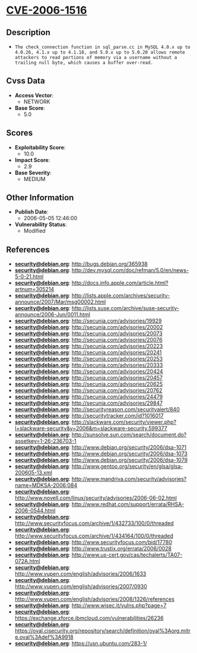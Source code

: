 
# [CVE-2006-1516](http://bugs.debian.org/365938)

## Description

- `The check_connection function in sql_parse.cc in MySQL 4.0.x up to 4.0.26, 4.1.x up to 4.1.18, and 5.0.x up to 5.0.20 allows remote attackers to read portions of memory via a username without a trailing null byte, which causes a buffer over-read.`

## Cvss Data

- **Access Vector**:
  - NETWORK
- **Base Score**:
  - 5.0

## Scores

- **Exploitability Score**:
  - 10.0
- **Impact Score**:
  - 2.9
- **Base Severity**:
  - MEDIUM

## Other Information

- **Publish Date**:
  - 2006-05-05 12:46:00
- **Vulnerability Status**:
  - Modified

## References

- **security@debian.org**: http://bugs.debian.org/365938
- **security@debian.org**: http://dev.mysql.com/doc/refman/5.0/en/news-5-0-21.html
- **security@debian.org**: http://docs.info.apple.com/article.html?artnum=305214
- **security@debian.org**: http://lists.apple.com/archives/security-announce/2007/Mar/msg00002.html
- **security@debian.org**: http://lists.suse.com/archive/suse-security-announce/2006-Jun/0011.html
- **security@debian.org**: http://secunia.com/advisories/19929
- **security@debian.org**: http://secunia.com/advisories/20002
- **security@debian.org**: http://secunia.com/advisories/20073
- **security@debian.org**: http://secunia.com/advisories/20076
- **security@debian.org**: http://secunia.com/advisories/20223
- **security@debian.org**: http://secunia.com/advisories/20241
- **security@debian.org**: http://secunia.com/advisories/20253
- **security@debian.org**: http://secunia.com/advisories/20333
- **security@debian.org**: http://secunia.com/advisories/20424
- **security@debian.org**: http://secunia.com/advisories/20457
- **security@debian.org**: http://secunia.com/advisories/20625
- **security@debian.org**: http://secunia.com/advisories/20762
- **security@debian.org**: http://secunia.com/advisories/24479
- **security@debian.org**: http://secunia.com/advisories/29847
- **security@debian.org**: http://securityreason.com/securityalert/840
- **security@debian.org**: http://securitytracker.com/id?1016017
- **security@debian.org**: http://slackware.com/security/viewer.php?l=slackware-security&y=2006&m=slackware-security.599377
- **security@debian.org**: http://sunsolve.sun.com/search/document.do?assetkey=1-26-236703-1
- **security@debian.org**: http://www.debian.org/security/2006/dsa-1071
- **security@debian.org**: http://www.debian.org/security/2006/dsa-1073
- **security@debian.org**: http://www.debian.org/security/2006/dsa-1079
- **security@debian.org**: http://www.gentoo.org/security/en/glsa/glsa-200605-13.xml
- **security@debian.org**: http://www.mandriva.com/security/advisories?name=MDKSA-2006:084
- **security@debian.org**: http://www.novell.com/linux/security/advisories/2006-06-02.html
- **security@debian.org**: http://www.redhat.com/support/errata/RHSA-2006-0544.html
- **security@debian.org**: http://www.securityfocus.com/archive/1/432733/100/0/threaded
- **security@debian.org**: http://www.securityfocus.com/archive/1/434164/100/0/threaded
- **security@debian.org**: http://www.securityfocus.com/bid/17780
- **security@debian.org**: http://www.trustix.org/errata/2006/0028
- **security@debian.org**: http://www.us-cert.gov/cas/techalerts/TA07-072A.html
- **security@debian.org**: http://www.vupen.com/english/advisories/2006/1633
- **security@debian.org**: http://www.vupen.com/english/advisories/2007/0930
- **security@debian.org**: http://www.vupen.com/english/advisories/2008/1326/references
- **security@debian.org**: http://www.wisec.it/vulns.php?page=7
- **security@debian.org**: https://exchange.xforce.ibmcloud.com/vulnerabilities/26236
- **security@debian.org**: https://oval.cisecurity.org/repository/search/definition/oval%3Aorg.mitre.oval%3Adef%3A9918
- **security@debian.org**: https://usn.ubuntu.com/283-1/
